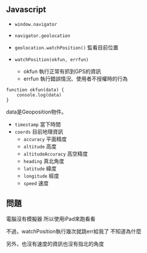 
## Javascript

- `window.navigator`
- `navigator.geolocation`
- `geolocation.watchPosition()` 監看目前位置


- `watchPosition(okfun, errfun)`
    - okfun 執行正常有抓到GPS的資訊
    - errfun 執行錯誤情況、使用者不授權時的行為

```javascript=
function okfun(data) {
    console.log(data)
}
```

data是Geoposition物件。
- `timestamp` 當下時間
- `coords` 目前地理資訊
    - `accuracy` 平面精度
	- `altitude` 高度
	- `altitudeAccuracy` 高空精度
	- `heading` 真北角度
	- `latitude` 緯度
	- `longitude` 經度
	- `speed` 速度

## 問題

電腦沒有模擬器
所以使用iPad來跑看看

不過，watchPosition執行幾次就跳err給我了
不知道為什麼

另外，也沒有速度的資訊也沒有指北的角度
